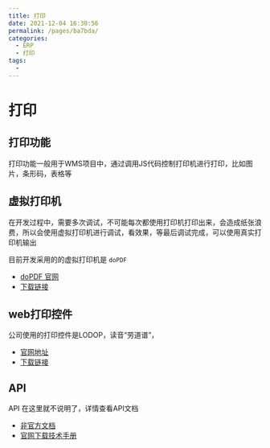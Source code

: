 ```yaml
---
title: 打印
date: 2021-12-04 16:30:56
permalink: /pages/ba7bda/
categories:
  - ERP
  - 打印
tags:
  - 
---
```

# 打印
## 打印功能
打印功能一般用于WMS项目中，通过调用JS代码控制打印机进行打印，比如图片，条形码，表格等

## 虚拟打印机
在开发过程中，需要多次调试，不可能每次都使用打印机打印出来，会造成纸张浪费，所以会使用虚拟打印机进行调试，看效果，等最后调试完成，可以使用真实打印机输出

目前开发采用的的虚拟打印机是 `doPDF` 
- [doPDF 官网](https://www.dopdf.com/)
- [下载链接](https://www.dopdf.com/download.html)

## web打印控件
公司使用的打印控件是LODOP，读音“劳道谱”，

- [官网地址](http://www.lodop.net/)
- [下载链接](http://www.lodop.net/download/Lodop6.226Clodop4.145.zip) 

## API
API 在这里就不说明了，详情查看API文档 
- [非官方文档](https://www.cnblogs.com/banlideli/p/7070435.html)
- [官网下载技术手册](http://www.lodop.net/download/Lodop6.2NoteBook20181130.zip)
